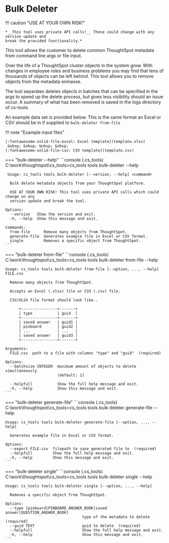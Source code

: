 # Bulk Deleter

!!! caution "USE AT YOUR OWN RISK!"

    *__This tool uses private API calls!__ These could change with any version update and
    break the provided functionality.*

This tool allows the customer to delete common ThoughtSpot metadata from command line
args or file input. 

Over the life of a ThoughtSpot cluster objects in the system grow. With changes in
employee roles and business problems you may find that tens of thousands of objects can
be left behind. This tool allows you to remove objects from the metadata enmasse. 

The tool separates deletes objects in batches that can be specified in the args to speed
up the delete process, but gives less visibility should an issue occur. A summary of
what has been removed is saved in the logs directory of cs-tools. 

An example data set is provided below. This is the same format an Excel or CSV should be
in if supplied to `bulk-deleter from-file`

!!! note "Example input files"

    [:fontawesome-solid-file-excel: Excel template](template.xlsx)
     &nbsp; &nbsp; &nbsp; &nbsp; 
    [:fontawesome-solid-file-csv: CSV template](template.csv)

=== "bulk-deleter --help"
    ```console
    (.cs_tools) C:\work\thoughtspot\cs_tools>cs_tools tools bulk-deleter --help

     Usage: cs_tools tools bulk-deleter [--version, --help] <command>

      Bulk delete metadata objects from your ThoughtSpot platform.

      USE AT YOUR OWN RISK! This tool uses private API calls which could change on any
      version update and break the tool.

    Options:
      --version   Show the version and exit.
      -h, --help  Show this message and exit.

    Commands:
      from-file      Remove many objects from ThoughtSpot.
      generate-file  Generates example file in Excel or CSV format.
      single         Removes a specific object from ThoughtSpot.
    ```

=== "bulk-deleter from-file"
    ```console
    (.cs_tools) C:\work\thoughtspot\cs_tools>cs_tools tools bulk-deleter from-file --help

    Usage: cs_tools tools bulk-deleter from-file [--option, ..., --help] FILE.csv

      Remove many objects from ThoughtSpot.

      Accepts an Excel (.xlsx) file or CSV (.csv) file.

      CSV/XLSX file format should look like..

          +----------------+-------+
          | type           | guid  |
          +----------------+-------+
          | saved answer   | guid1 |
          | pinboard       | guid2 |
          | ...            | ...   |
          | saved answer   | guid3 |
          +----------------+-------+

    Arguments:
      FILE.csv  path to a file with columns "type" and "guid"  (required)

    Options:
      --batchsize INTEGER  maximum amount of objects to delete simultaneously
                           (default: 1)

      --helpfull           Show the full help message and exit.
      -h, --help           Show this message and exit.
    ```

=== "bulk-deleter generate-file"
    ```console
    (.cs_tools) C:\work\thoughtspot\cs_tools>cs_tools tools bulk-deleter generate-file --help

    Usage: cs_tools tools bulk-deleter generate-file [--option, ..., --help]

      Generates example file in Excel or CSV format.

    Options:
      --export FILE.csv  filepath to save generated file to  (required)
      --helpfull         Show the full help message and exit.
      -h, --help         Show this message and exit.
    ```

=== "bulk-deleter single"
    ```console
    (.cs_tools) C:\work\thoughtspot\cs_tools>cs_tools tools bulk-deleter single --help

    Usage: cs_tools tools bulk-deleter single [--option, ..., --help]

      Removes a specific object from ThoughtSpot.

    Options:
      --type (pinboard|PINBOARD_ANSWER_BOOK|saved answer|QUESTION_ANSWER_BOOK)
                                      type of the metadata to delete  (required)
      --guid TEXT                     guid to delete  (required)
      --helpfull                      Show the full help message and exit.
      -h, --help                      Show this message and exit.
    ```
